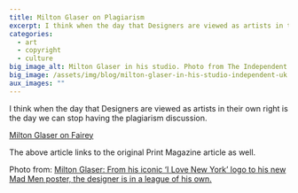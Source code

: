 ```yaml
---
title: Milton Glaser on Plagiarism
excerpt: I think when the day that Designers are viewed as artists in their own right is the day we can stop having the plagiarism discussion.
categories:
  - art
  - copyright
  - culture
big_image_alt: Milton Glaser in his studio. Photo from The Independent UK.
big_image: /assets/img/blog/milton-glaser-in-his-studio-independent-uk.png
aux_images: ""
---
```

I think when the day that Designers are viewed as artists in their own right is the day we can stop having the plagiarism discussion. 

<a href="http://konigi.com/notebook/milton-glaser-shepard-fairey-and-plagiarism" target="_blank">Milton Glaser on Fairey</a>

The above article links to the original Print Magazine article as well.

Photo from: <a href="http://www.independent.co.uk/arts-entertainment/art/features/milton-glaser-from-his-iconic-i-love-new-york-logo-to-his-new-mad-men-poster-the-designer-is-in-a-league-of-his-own-9279039.html" title="Read the Independent UK article about Milton Glaser"  target="_blank">Milton Glaser: From his iconic &lsquo;I Love New York&rsquo; logo to his new Mad Men poster, the designer is in a league of his own.</a>
